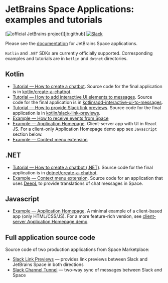 # JetBrains Space Applications: examples and tutorials

[![official JetBrains project](https://jb.gg/badges/official.svg)][jb:github]
[![Slack](https://img.shields.io/badge/Slack-%23jetbrains--platform-blue?style=flat-square&logo=Slack)](https://plugins.jetbrains.com/slack)

Please see the [documentation](https://jetbrains.com/help/space/applications.html) for JetBrains Space applications.

`Kotlin` and `.NET` SDKs are currently officially supported. Corresponding examples and tutorials are in `kotlin` 
and `dotnet` directories.

## Kotlin

* [Tutorial — How to create a chatbot](https://jetbrains.com/help/space/get-started-create-a-chatbot.html). Source code for the final application is in [kotlin/create-a-chatbot](https://github.com/JetBrains/space-app-tutorials/tree/main/kotlin/create-a-chatbot).
* [Tutorial — How to add interactive UI elements to messages](https://jetbrains.com/help/space/how-to-add-ui-to-messages.html). Source code for the final application is in [kotlin/add-interactive-ui-to-messages](https://github.com/JetBrains/space-app-tutorials/tree/main/kotlin/add-interactive-ui-to-messages).
* [Tutorial — How to provide Slack link previews](https://www.jetbrains.com/help/space/kotlin-how-to-unfurl-links.html). Source code for the final application is in [kotlin/slack-link-previews](https://github.com/JetBrains/space-app-tutorials/tree/main/kotlin/slack-link-previews).
* [Example — How to receive events from Space](https://github.com/JetBrains/space-app-tutorials/tree/main/kotlin/space-events)
* [Example — Application Homepage](https://github.com/JetBrains/space-app-tutorials/tree/main/kotlin/app-homepage-react). Client-server app with UI in React JS. For a client-only Application Homepage demo app see `Javascript` section below.
* [Example — Context menu extension](https://github.com/JetBrains/space-app-tutorials/tree/main/kotlin/context-menu-extension)

## .NET

* [Tutorial — How to create a chatbot (.NET)](https://jetbrains.com/help/space/how-to-create-a-chatbot-net.html). Source code for the final application is in [dotnet/create-a-chatbot](https://github.com/JetBrains/space-app-tutorials/tree/main/dotnet/create-a-chatbot).
* [Example — Context menu extension](https://github.com/JetBrains/space-app-tutorials/tree/main/dotnet/space-translate). Source code for an application that uses [DeepL](https://www.deepl.com) to provide translations of chat messages in Space.

## Javascript

* [Example — Application Homepage](https://github.com/JetBrains/space-app-tutorials/tree/main/js/app-homepage). A minimal example of a client-based app (only HTML/CSS/JS). For a more feature-rich version, see [client-server Application Homepage demo](https://github.com/JetBrains/space-app-tutorials/tree/main/kotlin/app-homepage-react).

## Full application source code

Source code of two production applications from Space Marketplace:

* [Slack Link Previews](https://github.com/JetBrains/space-slack-unfurls) — provides link previews between Slack and JetBrains Space in both directions
* [Slack Channel Tunnel](https://github.com/JetBrains/space-slack-channel-sync) — two-way sync of messages between Slack and Space